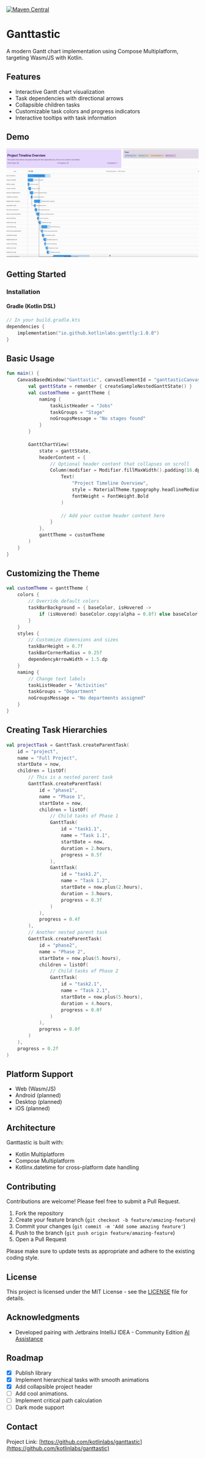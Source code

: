 [![Maven Central](https://img.shields.io/maven-central/v/io.github.kotlinlabs/ganttly.svg?label=Maven%20Central)](https://search.maven.org/search?q=g:%22io.github.kotlinlabs%22%20AND%20a:%22ganttly%22)
# Ganttastic

A modern Gantt chart implementation using Compose Multiplatform, targeting Wasm/JS with Kotlin.

## Features

- Interactive Gantt chart visualization
- Task dependencies with directional arrows
- Collapsible children tasks
- Customizable task colors and progress indicators
- Interactive tooltips with task information

## Demo

![Ganttastic Screenshot](docs/ganttly.gif)

## Getting Started

### Installation

#### Gradle (Kotlin DSL)

```kotlin
// In your build.gradle.kts
dependencies {
    implementation("io.github.kotlinlabs:ganttly:1.0.0")
}
```

## Basic Usage
```kotlin
fun main() { 
    CanvasBasedWindow("Ganttastic", canvasElementId = "ganttasticCanvas") {
        val ganttState = remember { createSampleNestedGanttState() }
        val customTheme = ganttTheme {
            naming {
                taskListHeader = "Jobs"
                taskGroups = "Stage"
                noGroupsMessage = "No stages found"
            }
        }

        GanttChartView(
            state = ganttState,
            headerContent = {
                // Optional header content that collapses on scroll
                Column(modifier = Modifier.fillMaxWidth().padding(16.dp)) {
                    Text(
                        "Project Timeline Overview",
                        style = MaterialTheme.typography.headlineMedium,
                        fontWeight = FontWeight.Bold
                    )

                    // Add your custom header content here
                }
            },
            ganttTheme = customTheme
        )
    }
}
```

## Customizing the Theme

```kotlin
val customTheme = ganttTheme {
    colors {
        // Override default colors
        taskBarBackground = { baseColor, isHovered -> 
            if (isHovered) baseColor.copy(alpha = 0.8f) else baseColor.copy(alpha = 0.6f) 
        }
    }
    styles {
        // Customize dimensions and sizes
        taskBarHeight = 0.7f
        taskBarCornerRadius = 0.25f
        dependencyArrowWidth = 1.5.dp
    }
    naming {
        // Change text labels
        taskListHeader = "Activities"
        taskGroups = "Department"
        noGroupsMessage = "No departments assigned"
    }
}
```

## Creating Task Hierarchies
```kotlin
val projectTask = GanttTask.createParentTask(
    id = "project",
    name = "Full Project",
    startDate = now,
    children = listOf(
        // This is a nested parent task
        GanttTask.createParentTask(
            id = "phase1",
            name = "Phase 1",
            startDate = now,
            children = listOf(
                // Child tasks of Phase 1
                GanttTask(
                    id = "task1.1",
                    name = "Task 1.1",
                    startDate = now,
                    duration = 2.hours,
                    progress = 0.5f
                ),
                GanttTask(
                    id = "task1.2",
                    name = "Task 1.2",
                    startDate = now.plus(2.hours),
                    duration = 3.hours,
                    progress = 0.3f
                )
            ),
            progress = 0.4f
        ),
        // Another nested parent task
        GanttTask.createParentTask(
            id = "phase2",
            name = "Phase 2",
            startDate = now.plus(5.hours),
            children = listOf(
                // Child tasks of Phase 2
                GanttTask(
                    id = "task2.1",
                    name = "Task 2.1",
                    startDate = now.plus(5.hours),
                    duration = 4.hours,
                    progress = 0.0f
                )
            ),
            progress = 0.0f
        )
    ),
    progress = 0.2f
)

```

## Platform Support
- Web (Wasm/JS)
- Android (planned)
- Desktop (planned)
- iOS (planned)

## Architecture
Ganttastic is built with:
- Kotlin Multiplatform
- Compose Multiplatform
- Kotlinx.datetime for cross-platform date handling

## Contributing
Contributions are welcome! Please feel free to submit a Pull Request.
1. Fork the repository
2. Create your feature branch (`git checkout -b feature/amazing-feature`)
3. Commit your changes (`git commit -m 'Add some amazing feature'`)
4. Push to the branch (`git push origin feature/amazing-feature`)
5. Open a Pull Request

Please make sure to update tests as appropriate and adhere to the existing coding style.
## License
This project is licensed under the MIT License - see the [LICENSE](LICENSE) file for details.
## Acknowledgments
- Developed pairing with Jetbrains IntelliJ IDEA - Community Edition [AI Assistance](https://www.jetbrains.com/ai-assistant/)

## Roadmap
- [x] Publish library
- [x] Implement hierarchical tasks with smooth animations
- [x] Add collapsible project header
- [ ] Add cool animations.
- [ ] Implement critical path calculation
- [ ] Dark mode support

## Contact
Project Link: [https://github.com/kotlinlabs/ganttastic](https://github.com/kotlinlabs/ganttastic)